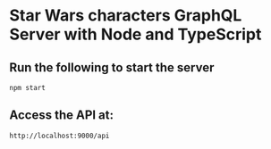 # Star Wars characters GraphQL Server with Node and TypeScript

## Run the following to start the server
```
npm start
```

## Access the API at:
```
http://localhost:9000/api
```
